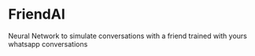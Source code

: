 # FriendAI
Neural Network to simulate conversations with a friend trained with yours whatsapp conversations
